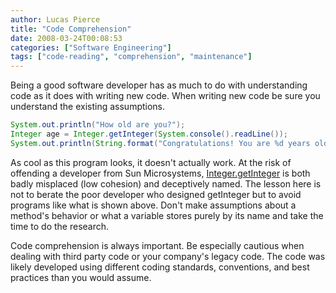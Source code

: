 ```yaml
---
author: Lucas Pierce
title: "Code Comprehension"
date: 2008-03-24T00:08:53
categories: ["Software Engineering"]
tags: ["code-reading", "comprehension", "maintenance"]
---
```


Being a good software developer has as much to do with understanding code as it does with writing new code. When writing new code be sure you understand the existing assumptions.

```java
System.out.println("How old are you?");  
Integer age = Integer.getInteger(System.console().readLine());  
System.out.println(String.format("Congratulations! You are %d years old.", age));
```

As cool as this program looks, it doesn't actually work. At the risk of offending a developer from Sun Microsystems, [Integer.getInteger](http://java.sun.com/j2se/1.5.0/docs/api/java/lang/Integer.html#getInteger(java.lang.String)) is both badly misplaced (low cohesion) and deceptively named. The lesson here is not to berate the poor developer who designed getInteger but to avoid programs like what is shown above. Don't make assumptions about a method's behavior or what a variable stores purely by its name and take the time to do the research.

Code comprehension is always important. Be especially cautious when dealing with third party code or your company's legacy code. The code was likely developed using different coding standards, conventions, and best practices than you would assume.

